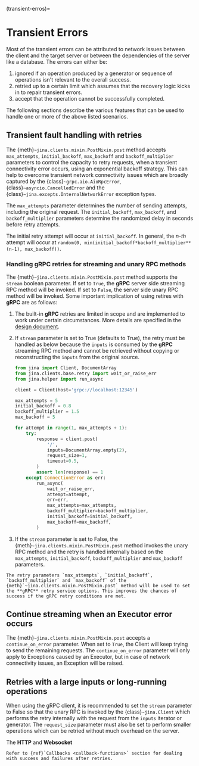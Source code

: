 (transient-erros)=

# Transient Errors

Most of the transient errors can be attributed to network issues between the client and the target server or between the
dependencies of the server like a database. The errors can either be:

1. ignored if an operation produced by a generator or sequence of operations isn't relevant to the overall success.
2. retried up to a certain limit which assumes that the recovery logic kicks in to repair transient errors.
3. accept that the operation cannot be successfully completed.

The following sections describe the various features that can be used to handle one or more of the above listed
scenarios.

## Transient fault handling with retries

The {meth}`~jina.clients.mixin.PostMixin.post` method accepts `max_attempts`, `initial_backoff`, `max_backoff`
and `backoff_multiplier` parameters to control the capacity to retry requests, when a transient connectivity error
occurs, using an exponential backoff strategy.
This can help to overcome transient network connectivity issues which are broadly captured by the
{class}`~grpc.aio.AioRpcError`, {class}`~asyncio.CancelledError` and the {class}`~jina.excepts.InternalNetworkError`
exception types.

The `max_attempts` parameter determines the number of sending attempts, including the original request.
The `initial_backoff`, `max_backoff`, and `backoff_multiplier` parameters determine the randomized delay in seconds
before retry attempts.

The initial retry attempt will occur at `initial_backoff`. In general, the *n-th* attempt will occur
at `random(0, min(initial_backoff*backoff_multiplier**(n-1), max_backoff))`.

### Handling gRPC retries for streaming and unary RPC methods

The {meth}`~jina.clients.mixin.PostMixin.post` method supports the `stream` boolean parameter. If set to `True`,
the **gRPC** server side streaming RPC method will be invoked. If set to `False`, the server side unary RPC method will
be invoked. Some important implication of
using retires with **gRPC** are as follows:

1. The built-in **gRPC** retries are limited in scope and are implemented to work under certain circumstances. More
   details are specified in the [design document](https://github.com/grpc/proposal/blob/master/A6-client-retries.md).
2. If `stream` parameter is set to True (defaults to True), the retry must
   be handled as below because the `inputs` is consumed by the **gRPC** streaming RPC method and cannot be
   retrieved without copying or reconstructing the `inputs` from the original source.

   ```python
   from jina import Client, DocumentArray
   from jina.clients.base.retry import wait_or_raise_err
   from jina.helper import run_async

   client = Client(host='grpc://localhost:12345')

   max_attempts = 5
   initial_backoff = 0.8
   backoff_multiplier = 1.5
   max_backoff = 5

   for attempt in range(1, max_attempts + 1):
       try:
           response = client.post(
               '/',
               inputs=DocumentArray.empty(2),
               request_size=1,
               timeout=0.5,
           )
           assert len(response) == 1
       except ConnectionError as err:
           run_async(
               wait_or_raise_err,
               attempt=attempt,
               err=err,
               max_attempts=max_attempts,
               backoff_multiplier=backoff_multiplier,
               initial_backoff=initial_backoff,
               max_backoff=max_backoff,
           )
   ```

3. If the `stream` parameter is set to False, the {meth}`~jina.clients.mixin.PostMixin.post` method invokes the unary
   RPC method and the
   retry is handled internally based on the `max_attempts`, `initial_backoff`, `backoff_multiplier` and `max_backoff`
   parameters.

```{hint}
The retry parameters `max_attempts`, `initial_backoff`, `backoff_multiplier` and `max_backoff` of the {meth}`~jina.clients.mixin.PostMixin.post` method will be used to set the **gRPC** retry service options. This improves the chances of success if the gRPC retry conditions are met.
```

## Continue streaming when an Executor error occurs

The {meth}`~jina.clients.mixin.PostMixin.post` accepts a `continue_on_error` parameter. When set to `True`, the Client
will keep trying to send the remaining requests. The `continue_on_error` parameter will only apply
to Exceptions caused by an Executor, but in case of network connectivity issues, an Exception will be raised.

## Retries with a large inputs or long-running operations

When using the gRPC client, it is recommended to set the `stream` parameter to False so that the unary RPC is invoked by
the {class}`~jina.Client`
which performs the retry internally with the request from the `inputs` iterator or generator. The `request_size`
parameter must also be set to perform smaller operations which can be retried without much overhead on the server.

The **HTTP** and **Websocket**

```{hint}
Refer to {ref}`Callbacks <callback-functions>` section for dealing with success and failures after retries.
```
